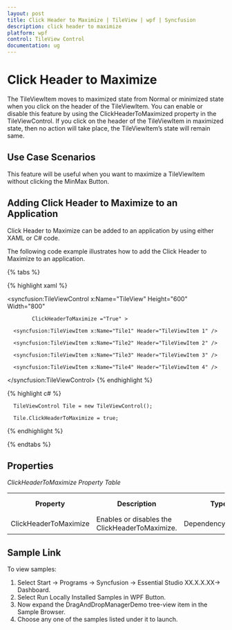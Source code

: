 ```yaml
---
layout: post
title: Click Header to Maximize | TileView | wpf | Syncfusion
description: click header to maximize
platform: wpf
control: TileView Control
documentation: ug
---
```


# Click Header to Maximize

The TileViewItem moves to maximized state from Normal or minimized state when you click on the header of the TileViewItem. You can enable or disable this feature by using the ClickHeaderToMaximized property in the TileViewControl. If you click on the header of the TileViewItem in maximized state, then no action will take place, the TileViewItem’s state will remain same.

## Use Case Scenarios

This feature will be useful when you want to maximize a TileViewItem without clicking the MinMax Button.

## Adding Click Header to Maximize to an Application

Click Header to Maximize can be added to an application by using either XAML or C# code.

The following code example illustrates how to add the Click Header to Maximize to an application.

{% tabs %}

{% highlight xaml %}

<syncfusion:TileViewControl x:Name="TileView" Height="600" Width="800" 

            ClickHeaderToMaximize ="True" >

      <syncfusion:TileViewItem x:Name="Tile1" Header="TileViewItem 1" />

      <syncfusion:TileViewItem x:Name="Tile2" Header="TileViewItem 2" />

      <syncfusion:TileViewItem x:Name="Tile3" Header="TileViewItem 3" />

      <syncfusion:TileViewItem x:Name="Tile4" Header="TileViewItem 4" /> 

</syncfusion:TileViewControl>
{% endhighlight %}

{% highlight c# %}

      TileViewControl Tile = new TileViewControl();

      Tile.ClickHeaderToMaximize = true;      

{% endhighlight %}

{% endtabs %}

## Properties

_ClickHeaderToMaximize Property Table_

<table>
<tr>
<th>
Property </th><th>
Description</th><th>
Type </th><th>
Data Type </th><th>
Reference links </th></tr>
<tr>
<td>
ClickHeaderToMaximize</td><td>
Enables or disables the ClickHeaderToMaximize.</td><td>
DependencyProperty</td><td>
False</td><td>
</td></tr>
</table>


## Sample Link

To view samples: 

1. Select Start -> Programs -> Syncfusion -> Essential Studio XX.X.X.XX-> Dashboard.
2. Select Run Locally Installed Samples in WPF Button.
3. Now expand the DragAndDropManagerDemo tree-view item in the Sample Browser.
4. Choose any one of the samples listed under it to launch. 



